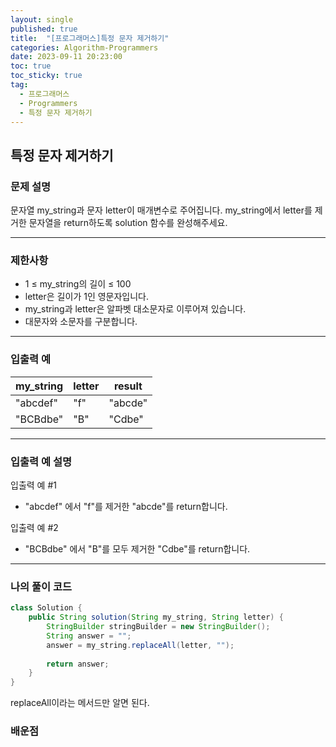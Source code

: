 ```yaml
---
layout: single
published: true
title:  "[프로그래머스]특정 문자 제거하기"
categories: Algorithm-Programmers
date: 2023-09-11 20:23:00
toc: true
toc_sticky: true
tag:   
  - 프로그래머스
  - Programmers
  - 특정 문자 제거하기
---
```


## 특정 문자 제거하기

### 문제 설명
문자열 my_string과 문자 letter이 매개변수로 주어집니다. my_string에서 letter를 제거한 문자열을 return하도록 solution 함수를 완성해주세요.

----------------

### 제한사항

* 1 ≤ my_string의 길이 ≤ 100
* letter은 길이가 1인 영문자입니다.
* my_string과 letter은 알파벳 대소문자로 이루어져 있습니다.
* 대문자와 소문자를 구분합니다.

----------------

### 입출력 예


|my_string|	letter	|result|
|---|---|---|
|"abcdef"|	"f"|	"abcde"|
|"BCBdbe"|	"B"|	"Cdbe"|

  
----------------
### 입출력 예 설명

입출력 예 #1  

* "abcdef" 에서 "f"를 제거한 "abcde"를 return합니다.  
  

입출력 예 #2  

* "BCBdbe" 에서 "B"를 모두 제거한 "Cdbe"를 return합니다.



----------------

### 나의 풀이 코드

```java
class Solution {
    public String solution(String my_string, String letter) {
        StringBuilder stringBuilder = new StringBuilder();
        String answer = "";
        answer = my_string.replaceAll(letter, "");
    
        return answer;
    }
}
```
<p>
replaceAll이라는 메서드만 알면 된다.
</p>



### 배운점
